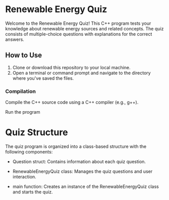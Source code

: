  # Renewable Energy Quiz

Welcome to the Renewable Energy Quiz! This C++ program tests your knowledge about renewable energy sources and related concepts. The quiz consists of multiple-choice questions with explanations for the correct answers.

## How to Use

1. Clone or download this repository to your local machine.
2. Open a terminal or command prompt and navigate to the directory where you've saved the files.

### Compilation

Compile the C++ source code using a C++ compiler (e.g., g++).

Run the program

# Quiz Structure
The quiz program is organized into a class-based structure with the following components:

- Question struct: Contains information about each quiz question.
  
- RenewableEnergyQuiz class: Manages the quiz questions and user interaction.

- main function: Creates an instance of the RenewableEnergyQuiz class and starts the quiz.
